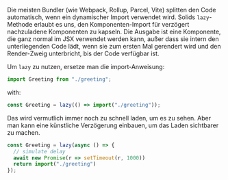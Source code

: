 Die meisten Bundler (wie Webpack, Rollup, Parcel, Vite) splitten den Code automatisch, wenn ein dynamischer Import verwendet wird. Solids `lazy`-Methode erlaubt es uns, den Komponenten-Import für verzögert nachzuladene Komponenten zu kapseln. Die Ausgabe ist eine Komponente, die ganz normal im JSX verwendet werden kann, außer dass sie intern den unterliegenden Code lädt, wenn sie zum ersten Mal gerendert wird und den Render-Zweig unterbricht, bis der Code verfügbar ist.

Um `lazy` zu nutzen, ersetze man die import-Anweisung:
```js
import Greeting from "./greeting";
```
with:
```js
const Greeting = lazy(() => import("./greeting"));
```

Das wird vermutlich immer noch zu schnell laden, um es zu sehen. Aber man kann eine künstliche Verzögerung einbauen, um das Laden sichtbarer zu machen.

```js
const Greeting = lazy(async () => {
  // simulate delay
  await new Promise(r => setTimeout(r, 1000))
  return import("./greeting")
});
```
